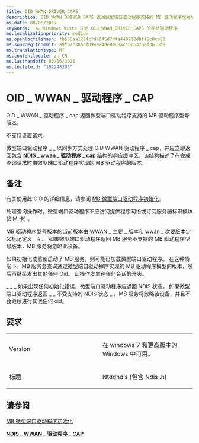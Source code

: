 ```yaml
---
title: OID_WWAN_DRIVER_CAPS
description: OID_WWAN_DRIVER_CAPS 返回微型端口驱动程序支持的 MB 驱动程序型号版本。
ms.date: 08/08/2017
keywords: -从 Windows Vista 开始 OID_WWAN_DRIVER_CAPS 的网络驱动程序
ms.localizationpriority: medium
ms.openlocfilehash: fb556aa1284cfdc645d7d4a440232dbff8c0cb82
ms.sourcegitcommit: a9fb2c30adf09ee24de8e68ac1bc6326ef3616b8
ms.translationtype: MT
ms.contentlocale: zh-CN
ms.lasthandoff: 03/06/2021
ms.locfileid: "102248305"
---
```

# <a name="oid_wwan_driver_caps"></a>OID \_ WWAN \_ 驱动程序 \_ CAP


OID \_ WWAN \_ 驱动程序 \_ cap 返回微型端口驱动程序支持的 MB 驱动程序型号版本。

不支持设置请求。

微型端口驱动程序 \_ \_ 以同步方式处理 OID WWAN 驱动程序 \_ cap，并应立即返回包含 [**NDIS \_ wwan \_ 驱动程序 \_ cap**](/windows-hardware/drivers/ddi/ndiswwan/ns-ndiswwan-_ndis_wwan_driver_caps) 结构的响应缓冲区，该结构描述了在完成查询请求时由微型端口驱动程序实现的 MB 驱动程序的版本。

<a name="remarks"></a>备注
-------

有关使用此 OID 的详细信息，请参阅 [MB 微型端口驱动程序初始化](mb-device-readiness.md#mb-miniport-driver-initialization)。

处理查询操作时，微型端口驱动程序不应访问提供程序网络或订阅服务器标识模块 (SIM 卡) 。

MB 驱动程序型号版本的当前版本由 WWAN \_ 主要 \_ 版本和 wwan \_ 次要版本定义标记定义 \_ \# 。 如果微型端口驱动程序返回 MB 服务不支持的 MB 驱动程序型号版本，MB 服务将忽略此设备。

如果初始化或重新启动了 MB 服务，则可能已加载微型端口驱动程序。 在这种情况下，MB 服务会查询通过微型端口驱动程序实现的 MB 驱动程序模型的版本，然后再继续发出其他任何 Oid。 此操作发生在任何会话的开头。

\_ \_ \_ 如果出现任何初始化错误，微型端口驱动程序应返回 NDIS 状态。 如果微型端口驱动程序返回 \_ \_ 不受支持的 NDIS 状态 \_ ，MB 服务将忽略该设备，并且不会继续进行其他任何 oid。

<a name="requirements"></a>要求
------------

<table>
<colgroup>
<col width="50%" />
<col width="50%" />
</colgroup>
<tbody>
<tr class="odd">
<td><p>Version</p></td>
<td><p>在 windows 7 和更高版本的 Windows 中可用。</p></td>
</tr>
<tr class="even">
<td><p>标题</p></td>
<td>Ntddndis (包含 Ndis .h) </td>
</tr>
</tbody>
</table>

## <a name="see-also"></a>请参阅


[MB 微型端口驱动程序初始化](mb-device-readiness.md#mb-miniport-driver-initialization)

[**NDIS \_ WWAN \_ 驱动程序 \_ CAP**](/windows-hardware/drivers/ddi/ndiswwan/ns-ndiswwan-_ndis_wwan_driver_caps)

 

